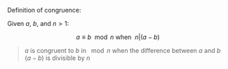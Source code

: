 Definition of congruence:

Given $a$, $b$, and $n > 1$:

$$
a \equiv b \mod n \ \text{when } \ n \vert (a-b)
$$

> $a$ is congruent to $b$ in $\mod n$ when the difference between $a$ and $b$ $(a-b)$ is divisible by $n$



